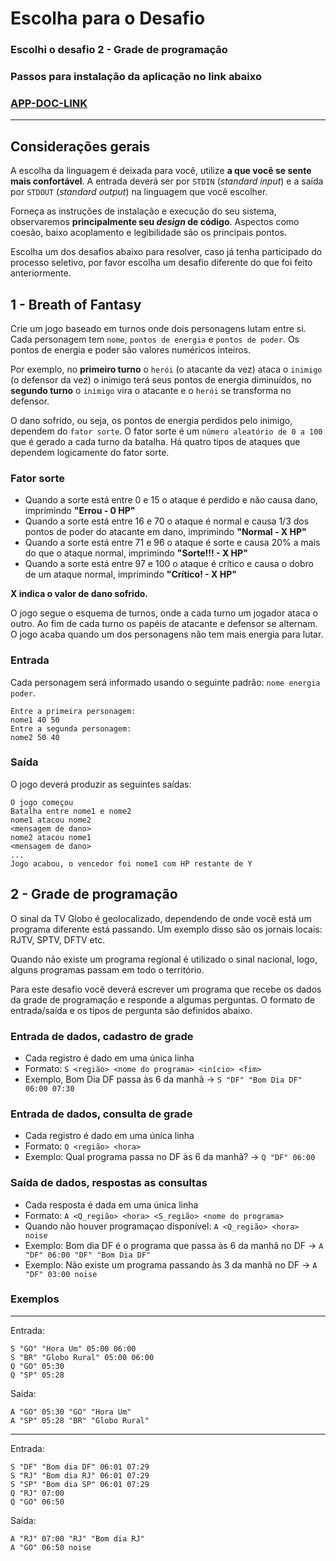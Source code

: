 # Escolha para o Desafio

 ### Escolhi o desafio 2 - Grade de programação
 ### Passos para instalação da aplicação no link abaixo
 ### [APP-DOC-LINK](app/README.md)

 _________________
## Considerações gerais

A escolha da linguagem é deixada para você, utilize **a que você se sente mais confortável**. A entrada deverá ser por `STDIN` (*standard input*) e a saída por `STDOUT` (*standard output*) na linguagem que você escolher.

Forneça as instruções de instalação e execução do seu sistema, observaremos **principalmente seu *design* de código**. Aspectos como coesão, baixo acoplamento e legibilidade são os principais pontos.

Escolha um dos desafios abaixo para resolver, caso já tenha participado do processo seletivo, por favor escolha um desafio diferente do que foi feito anteriormente.

## 1 - Breath of Fantasy

Crie um jogo baseado em turnos onde dois personagens lutam entre si. Cada personagem tem `nome`, `pontos de energia` e `pontos de poder`.
Os pontos de energia e poder são valores numéricos inteiros.

Por exemplo, no **primeiro turno** o `herói` (o atacante da vez) ataca
o `inimigo` (o defensor da vez) o inimigo terá seus pontos de energia diminuídos, no **segundo turno** o `inimigo` vira o atacante e o `herói` se transforma no defensor.

O dano sofrido, ou seja, os pontos de energia perdidos pelo inimigo, dependem do `fator sorte`. O fator sorte é um `número aleatório de 0 a 100` que é gerado a cada turno da batalha.
Há quatro tipos de ataques que dependem logicamente do fator sorte.

### Fator sorte

* Quando a sorte está entre 0 e 15 o ataque é perdido e não causa dano, imprimindo **"Errou - 0 HP"**
* Quando a sorte está entre 16 e 70 o ataque é normal e causa 1/3 dos pontos de poder do atacante em dano, imprimindo **"Normal - X HP"**
* Quando a sorte está entre 71 e 96 o ataque é sorte e causa 20% a mais do que o ataque normal, imprimindo **"Sorte!!! - X HP"**
* Quando a sorte está entre 97 e 100 o ataque é crítico e causa o dobro de um ataque normal, imprimindo **"Crítico! - X HP"**

**X indica o valor de dano sofrido.**

O jogo segue o esquema de turnos, onde a cada turno um jogador ataca o outro. Ao fim de cada turno os papéis de atacante e defensor se alternam. O jogo acaba quando um dos personagens não tem mais energia para lutar.

### Entrada

Cada personagem será informado usando o seguinte padrão:  `nome energia poder`.

```
Entre a primeira personagem:
nome1 40 50
Entre a segunda personagem:
nome2 50 40
```

### Saída

O jogo deverá produzir as seguintes saídas:

```
O jogo começou
Batalha entre nome1 e nome2
nome1 atacou nome2
<mensagem de dano>
nome2 atacou nome1
<mensagem de dano>
...
Jogo acabou, o vencedor foi nome1 com HP restante de Y
```


## 2 - Grade de programação

O sinal da TV Globo é geolocalizado, dependendo de onde você está um programa
diferente está passando. Um exemplo disso são os jornais locais: RJTV, SPTV,
DFTV etc.

Quando não existe um programa regional é utilizado o sinal nacional, logo,
alguns programas passam em todo o território.

Para este desafio você deverá escrever um programa que recebe os dados da grade
de programação e responde a algumas perguntas. O formato de entrada/saída e os
tipos de pergunta são definidos abaixo.

### Entrada de dados, cadastro de grade

- Cada registro é dado em uma única linha
- Formato: `S <região> <nome do programa> <início> <fim>`
- Exemplo, Bom Dia DF passa às 6 da manhã -> `S "DF" "Bom Dia DF" 06:00 07:30`

### Entrada de dados, consulta de grade

- Cada registro é dado em uma única linha
- Formato: `Q <região> <hora>`
- Exemplo: Qual programa passa no DF às 6 da manhã? -> `Q "DF" 06:00`

### Saída de dados, respostas as consultas

- Cada resposta é dada em uma única linha
- Formato: `A <Q_região> <hora> <S_região> <nome do programa>`
- Quando não houver programaçao disponível: `A <Q_região> <hora> noise`
- Exemplo: Bom dia DF é o programa que passa às 6 da manhã no DF -> `A "DF" 06:00 "DF" "Bom Dia DF"`
- Exemplo: Não existe um programa passando às 3 da manhã no DF -> `A "DF" 03:00 noise`

### Exemplos

----
Entrada:
```
S "GO" "Hora Um" 05:00 06:00
S "BR" "Globo Rural" 05:00 06:00
Q "GO" 05:30
Q "SP" 05:28
```
Saída:
```
A "GO" 05:30 "GO" "Hora Um"
A "SP" 05:28 "BR" "Globo Rural"
```
----
Entrada:
```
S "DF" "Bom dia DF" 06:01 07:29
S "RJ" "Bom dia RJ" 06:01 07:29
S "SP" "Bom dia SP" 06:01 07:29
Q "RJ" 07:00
Q "GO" 06:50
```
Saída:
```
A "RJ" 07:00 "RJ" "Bom dia RJ"
A "GO" 06:50 noise
```
